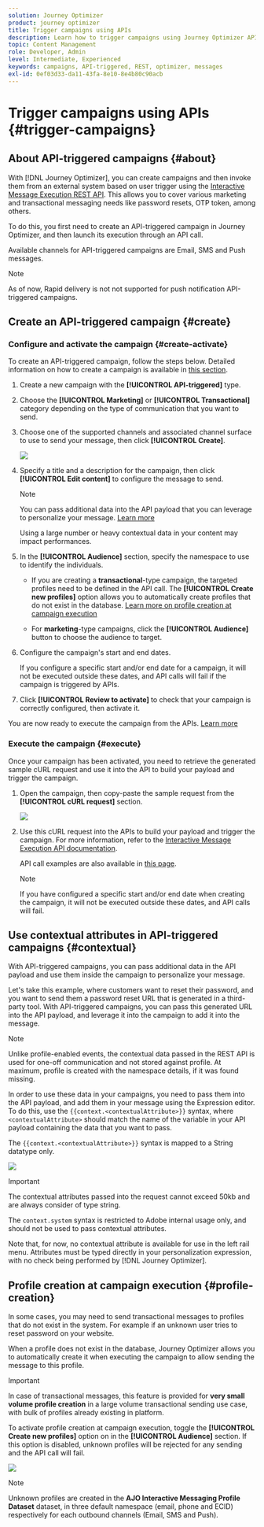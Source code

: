 ```yaml
---
solution: Journey Optimizer
product: journey optimizer
title: Trigger campaigns using APIs
description: Learn how to trigger campaigns using Journey Optimizer APIs
topic: Content Management
role: Developer, Admin
level: Intermediate, Experienced
keywords: campaigns, API-triggered, REST, optimizer, messages
exl-id: 0ef03d33-da11-43fa-8e10-8e4b80c90acb
---
```

# Trigger campaigns using APIs {#trigger-campaigns}

## About API-triggered campaigns {#about}

With [!DNL Journey Optimizer], you can create campaigns and then invoke them from an external system based on user trigger using the [Interactive Message Execution REST API](https://developer.adobe.com/journey-optimizer-apis/references/messaging/#tag/execution). This allows you to cover various marketing and transactional messaging needs like password resets, OTP token, among others. 

To do this, you first need to create an API-triggered campaign in Journey Optimizer, and then launch its execution through an API call.

Available channels for API-triggered campaigns are Email, SMS and Push messages.

>[!NOTE]
>
>As of now, Rapid delivery is not not supported for push notification API-triggered campaigns.

## Create an API-triggered campaign {#create}

### Configure and activate the campaign {#create-activate}

To create an API-triggered campaign, follow the steps below. Detailed information on how to create a campaign is available in [this section](create-campaign.md).

1. Create a new campaign with the **[!UICONTROL API-triggered]** type.

1. Choose the **[!UICONTROL Marketing]** or **[!UICONTROL Transactional]** category depending on the type of communication that you want to send.

1. Choose one of the supported channels and associated channel surface to use to send your message, then click **[!UICONTROL Create]**.

    ![](assets/api-triggered-type.png)
    
1. Specify a title and a description for the campaign, then click **[!UICONTROL Edit content]** to configure the message to send.

    >[!NOTE]
    >
    >You can pass additional data into the API payload that you can leverage to personalize your message. [Learn more](#contextual)
    >
    >Using a large number or heavy contextual data in your content may impact performances.

1. In the **[!UICONTROL Audience]** section, specify the namespace to use to identify the individuals.

    * If you are creating a **transactional**-type campaign, the targeted profiles need to be defined in the API call. The **[!UICONTROL Create new profiles]** option allows you to automatically create profiles that do not exist in the database. [Learn more on profile creation at campaign execution](#profile-creation)

    * For **marketing**-type campaigns, click the **[!UICONTROL Audience]** button to choose the audience to target.

1. Configure the campaign's start and end dates. 

    If you configure a specific start and/or end date for a campaign, it will not be executed outside these dates, and API calls will fail if the campaign is triggered by APIs.

1. Click **[!UICONTROL Review to activate]** to check that your campaign is correctly configured, then activate it.

You are now ready to execute the campaign from the APIs. [Learn more](#execute)

### Execute the campaign {#execute}

Once your campaign has been activated, you need to retrieve the generated sample cURL request and use it into the API to build your payload and trigger the campaign.

1. Open the campaign, then copy-paste the sample request from the **[!UICONTROL cURL request]** section.

    ![](assets/api-triggered-curl.png)

1. Use this cURL request into the APIs to build your payload and trigger the campaign. For more information, refer to the [Interactive Message Execution API documentation](https://developer.adobe.com/journey-optimizer-apis/references/messaging/#tag/execution).

    API call examples are also available in [this page](https://developer.adobe.com/journey-optimizer-apis/references/messaging-samples/).

    >[!NOTE]
    >
    >If you have configured a specific start and/or end date when creating the campaign, it will not be executed outside these dates, and API calls will fail.

## Use contextual attributes in API-triggered campaigns {#contextual}

With API-triggered campaigns, you can pass additional data in the API payload and use them inside the campaign to personalize your message.

Let's take this example, where customers want to reset their password, and you want to send them a password reset URL that is generated in a third-party tool. With API-triggered campaigns, you can pass this generated URL into the API payload, and leverage it into the campaign to add it into the message.

>[!NOTE]
>
>Unlike profile-enabled events, the contextual data passed in the REST API is used for one-off communication and not stored against profile. At maximum, profile is created with the namespace details, if it was found missing.

In order to use these data in your campaigns, you need to pass them into the API payload, and add them in your message using the Expression editor. To do this, use the `{{context.<contextualAttribute>}}` syntax, where `<contextualAttribute>` should match the name of the variable in your API payload containing the data that you want to pass.

The `{{context.<contextualAttribute>}}` syntax is mapped to a String datatype only.

![](assets/api-triggered-context.png)


>[!IMPORTANT]
>
>The contextual attributes passed into the request cannot exceed 50kb and are always consider of type string.
>
>The `context.system` syntax is restricted to Adobe internal usage only, and should not be used to pass contextual attributes.

Note that, for now, no contextual attribute is available for use in the left rail menu. Attributes must be typed directly in your personalization expression, with no check being performed by [!DNL Journey Optimizer].

## Profile creation at campaign execution {#profile-creation}

In some cases, you may need to send transactional messages to profiles that do not exist in the system. For example if an unknown user tries to reset password on your website.

When a profile does not exist in the database, Journey Optimizer allows you to automatically create it when executing the campaign to allow sending the message to this profile.

>[!IMPORTANT]
>
>In case of transactional messages, this feature is provided for **very small volume profile creation** in a large volume transactional sending use case, with bulk of profiles already existing in platform.

To activate profile creation at campaign execution, toggle the **[!UICONTROL Create new profiles]** option on in the **[!UICONTROL Audience]** section. If this option is disabled, unknown profiles will be rejected for any sending and the API call will fail.

![](assets/api-triggered-create-profile.png)

>[!NOTE]
>
>Unknown profiles are created in the **AJO Interactive Messaging Profile Dataset** dataset, in three default namespace (email, phone and ECID) respectively for each outbound channels (Email, SMS and Push).
